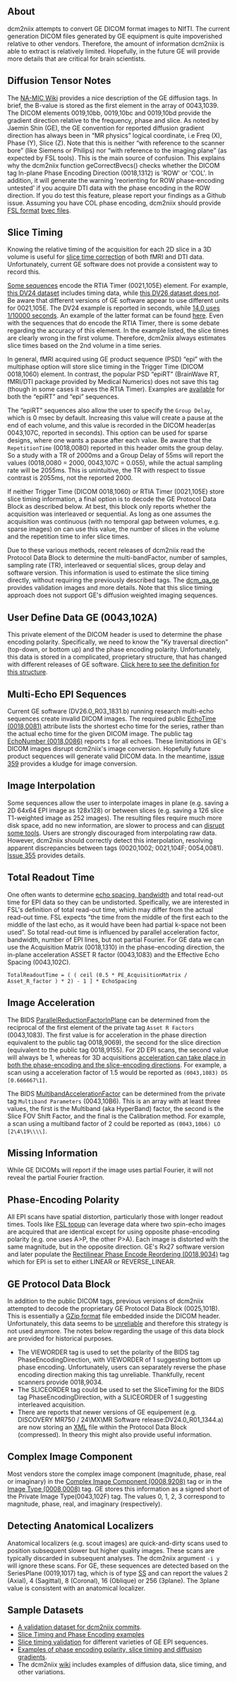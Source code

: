 ## About

dcm2niix attempts to convert GE DICOM format images to NIfTI. The current generation DICOM files generated by GE equipment is quite impoverished relative to other vendors. Therefore, the amount of information dcm2niix is able to extract is relatively limited. Hopefully, in the future GE will provide more details that are critical for brain scientists.

## Diffusion Tensor Notes

The [NA-MIC Wiki](https://www.na-mic.org/wiki/NAMIC_Wiki:DTI:DICOM_for_DWI_and_DTI#Private_vendor:_GE) provides a nice description of the GE diffusion tags. In brief, the B-value is stored as the first element in the array of 0043,1039. The DICOM elements 0019,10bb, 0019,10bc and 0019,10bd provide the gradient direction relative to the frequency, phase and slice. As noted by Jaemin Shin (GE), the GE convention for reported diffusion gradient direction has always been in “MR physics” logical coordinate, i.e Freq (X), Phase (Y), Slice (Z). Note that this is neither “with reference to the scanner bore” (like Siemens or Philips) nor “with reference to the imaging plane” (as expected by FSL tools). This is the main source of confusion. This explains why the dcm2niix function geCorrectBvecs() checks whether the DICOM tag In-plane Phase Encoding Direction (0018,1312) is 'ROW' or 'COL'. In addition, it will generate the warning 'reorienting for ROW phase-encoding untested' if you acquire DTI data with the phase encoding in the ROW direction. If you do test this feature, please report your findings as a Github issue. Assuming you have COL phase encoding, dcm2niix should provide [FSL format](http://justinblaber.org/brief-introduction-to-dwmri/) [bvec files](https://fsl.fmrib.ox.ac.uk/fsl/fslwiki/FDT/FAQ#What_conventions_do_the_bvecs_use.3F).

## Slice Timing

Knowing the relative timing of the acquisition for each 2D slice in a 3D volume is useful for [slice time correction](https://www.mccauslandcenter.sc.edu/crnl/tools/stc) of both fMRI and DTI data. Unfortunately, current GE software does not provide a consistent way to record this.

[Some sequences](https://afni.nimh.nih.gov/afni/community/board/read.php?1,154006) encode the RTIA Timer (0021,105E) element. For example, [this DV24 dataset](https://github.com/nikadon/cc-dcm2bids-wrapper/tree/master/dicom-qa-examples/ge-mr750-slice-timing) includes timing data, while [this DV26 dataset does not](https://github.com/neurolabusc/dcm_qa_nih). Be aware that different versions of GE software appear to use different units for 0021,105E. The DV24 example is reported in seconds, while [14.0 uses 1/10000 seconds](https://github.com/rordenlab/dcm2niix/issues/286). An example of the latter format can be found [here](https://www.nitrc.org/plugins/mwiki/index.php/dcm2nii:MainPage#Archival_MRI). Even with the sequences that do encode the RTIA Timer, there is some debate regarding the accuracy of this element. In the example listed, the slice times are clearly wrong in the first volume. Therefore, dcm2niix always estimates slice times based on the 2nd volume in a time series.

In general, fMRI acquired using GE product sequence (PSD) “epi” with the multiphase option will store slice timing in the Trigger Time (DICOM 0018,1060) element. In contrast, the popular PSD “epiRT” (BrainWave RT, fMRI/DTI package provided by Medical Numerics) does not save this tag (though in some cases it saves the RTIA Timer). Examples are [available](https://www.nitrc.org/plugins/mwiki/index.php/dcm2nii:MainPage#Slice_timing_correction) for both the “epiRT” and “epi” sequences.

The “epiRT” sequences also allow the user to specify the `Group Delay`, which is 0 msec by default. Increasing this value will create a pause at the end of each volume, and this value is recorded in the DICOM header(as 0043,107C, reported in seconds). This option can be used for sparse designs, where one wants a pause after each value. Be aware that the `RepetitionTime` (0018,0080) reported in this header omits the group delay. So a study with a TR of 2000ms and a Group Delay of 55ms will report the values (0018,0080 = 2000, 0043,107C = 0.055), while the actual sampling rate will be 2055ms.  This is unintuitive, the TR with respect to tissue contrast is 2055ms, not the reported 2000.

If neither Trigger Time (DICOM 0018,1060) or RTIA Timer (0021,105E) store slice timing information, a final option is to decode the GE Protocol Data Block as described below. At best, this block only reports whether the acquisition was interleaved or sequential. As long as one assumes the acquisition was continuous (with no temporal gap between volumes, e.g. sparse images) on can use this value, the number of slices in the volume and the repetition time to infer slice times.

Due to these various methods, recent releases of dcm2niix read the Protocol Data Block to determine the multi-bandFactor, number of samples, sampling rate (TR), interleaved or sequential slices, group delay and software version. This information is used to estimate the slice timing directly, without requiring the previously described tags. The [dcm_qa_ge](https://github.com/neurolabusc/dcm_qa_ge) provides validation images and more details. Note that this slice timing approach does not support GE's diffusion weighted imaging sequences.

## User Define Data GE (0043,102A)

This private element of the DICOM header is used to determine the phase encoding polarity. Specifically, we need to know the "Ky traversal direction" (top-down, or bottom up) and the phase encoding polarity. Unfortunately, this data is stored in a complicated, proprietary structure, that has changed with different releases of GE software. [Click here to see the definition for this structure](https://github.com/ScottHaileRobertson/GE-MRI-Tools/blob/master/GePackage/%2BGE/%2BPfile/%2BHeader/%2BRDB15/rdbm.h).

## Multi-Echo EPI Sequences

Current GE software (DV26.0_R03_1831.b) running research multi-echo sequences create invalid DICOM images. The required public [EchoTime (0018,0081)](https://dicom.innolitics.com/ciods/mr-image/mr-image/00180081) attribute lists the shortest echo time for the series, rather than the actual echo time for the given DICOM image. The public tag [EchoNumber (0018,0086)](https://dicom.innolitics.com/ciods/mr-image/mr-image/00180086) reports `1` for all echoes. These limitations in GE's DICOM images disrupt dcm2niix's image conversion. Hopefully future product sequences will generate valid DICOM data. In the meantime, [issue 359](https://github.com/rordenlab/dcm2niix/issues/359) provides a kludge for image conversion.

## Image Interpolation

Some sequences allow the user to interpolate images in plane (e.g. saving a 2D 64x64 EPI image as 128x128) or between slices (e.g. saving a 126 slice T1-weighted image as 252 images). The resulting files require much more disk space, add no new information, are slower to process and can [disrupt some tools](https://mrtrix.readthedocs.io/en/latest/reference/commands/mrdegibbs.html). Users are strongly discouraged from interpolating raw data. However, dcm2niix should correctly detect this interpolation, resolving apparent discrepancies between tags (0020,1002; 0021,104F; 0054,0081). [Issue 355](https://github.com/rordenlab/dcm2niix/issues/355) provides details.

## Total Readout Time

One often wants to determine [echo spacing, bandwidth](https://support.brainvoyager.com/brainvoyager/functional-analysis-preparation/29-pre-processing/78-epi-distortion-correction-echo-spacing-and-bandwidth) and total read-out time for EPI data so they can be undistorted. Speifically, we are interested in FSL's definition of total read-out time, which may differ from the actual read-out time. FSL expects “the time from the middle of the first each to the middle of the last echo, as it would have been had partial k-space not been used”. So total read-out time is influenced by parallel acceleration factor, bandwidth, number of EPI lines, but not partial Fourier. For GE data we can use the Acquisition Matrix (0018,1310) in the phase-encoding direction, the in-plane acceleration ASSET R factor (0043,1083) and the Effective Echo Spacing (0043,102C).

```
TotalReadoutTime = ( ( ceil (0.5 * PE_AcquisitionMatrix / Asset_R_factor ) * 2) - 1 ] * EchoSpacing
```

## Image Acceleration

The BIDS [ParallelReductionFactorInPlane](https://bids-specification.readthedocs.io/en/stable/04-modality-specific-files/01-magnetic-resonance-imaging-data.html#in-plane-spatial-encoding) can be determined from the reciprocal of the first element of the private tag `Asset R Factors` (0043,1083). The first value is for acceleration in the phase direction equivalent to the public tag 0018,9069), the second for the slice direction (equivalent to the public tag 0018,9155). For 2D EPI scans, the second value will always be 1, whereas for 3D acquisitions [acceleration can take place in both the phase-encoding and the slice-encoding directions](https://www.ncbi.nlm.nih.gov/pmc/articles/PMC4459721/). For example, a scan using a acceleration factor of 1.5 would be reported as `(0043,1083) DS [0.666667\1]`.

The BIDS [MultibandAccelerationFactor](https://bids-specification.readthedocs.io/en/stable/04-modality-specific-files/01-magnetic-resonance-imaging-data.html#rf-contrast) can be determined from the private tag `Multiband Parameters` (0043,10B6). This is an array with at least three values, the first is the Multiband (aka HyperBand) factor, the second is the Slice FOV Shift Factor, and the final is the Calibration method. For example, a scan using a multiband factor of 2 could be reported as `(0043,10b6) LO [2\4\19\\\\]`. 

## Missing Information

While GE DICOMs will report if the image uses partial Fourier, it will not reveal the partial Fourier fraction.

## Phase-Encoding Polarity

All EPI scans have spatial distortion, particularly those with longer readout times. Tools like [FSL topup](https://fsl.fmrib.ox.ac.uk/fsl/fslwiki/topup/TopupUsersGuide) can leverage data where two spin-echo images are acquired that are identical except for using opposite phase-encoding polarity (e.g. one uses A>P, the other P>A). Each image is distorted with the same magnitude, but in the opposite direction.  GE's Rx27 software version and later populate the [Rectilinear Phase Encode Reordering (0018,9034)](http://dicomlookup.com/lookup.asp?sw=Tnumber&q=(0018,9034)) tag which for EPI is set to either LINEAR or REVERSE_LINEAR.

## GE Protocol Data Block

In addition to the public DICOM tags, previous versions of dcm2niix attempted to decode the proprietary GE Protocol Data Block (0025,101B). This is essentially a [GZip format](http://www.onicos.com/staff/iz/formats/gzip.html) file embedded inside the DICOM header. Unfortunately, this data seems to be [unreliable](https://github.com/rordenlab/dcm2niix/issues/163) and therefore this strategy is not used anymore. The notes below regarding the usage of this data block are provided for historical purposes.

 - The VIEWORDER tag is used to set the polarity of the BIDS tag PhaseEncodingDirection, with VIEWORDER of 1 suggesting bottom up phase encoding. Unfortunately, users can separately reverse the phase encoding direction making this tag unreliable. Thankfully, recent scanners provide 0018,9034.
 - The SLICEORDER tag could be used to set the SliceTiming for the BIDS tag PhaseEncodingDirection, with a SLICEORDER of 1 suggesting interleaved acquisition.
 - There are reports that newer versions of GE equipement (e.g. DISCOVERY MR750 / 24\MX\MR Software release:DV24.0_R01_1344.a) are now storing an [XML](https://groups.google.com/forum/#!msg/comp.protocols.dicom/mxnCkv8A-i4/W_uc6SxLwHQJ) file within the Protocol Data Block (compressed). In theory this might also provide useful information.
 
## Complex Image Component

Most vendors store the complex image component (magnitude, phase, real or imaginary) in the [Complex Image Component (0008,9208)](http://dicom.nema.org/medical/dicom/2016e/output/chtml/part03/sect_C.8.13.3.html) tag or in the [Image Type (0008,0008)](http://incenter.medical.philips.com/doclib/enc/fetch/2000/4504/577242/577256/588723/5144873/5144488/5144982/DICOM_Conformance_Statement_Intera_R7%2c_R8_and_R9.pdf%3fnodeid%3d5147977%26vernum%3d-2) tag. GE stores this information as a signed short of the Private Image Type(0043,102F) tag. The values 0, 1, 2, 3 correspond to magnitude, phase, real, and imaginary (respectively).

## Detecting Anatomical Localizers

Anatomical localizers (e.g. scout images) are quick-and-dirty scans used to position subsequent slower but higher quality images. These scans are typically discarded in subsequent analyses. The dcm2niix argument `-i y` will ignore these scans. For GE, these sequences are detected based on the SeriesPlane (0019,1017) tag, which is of type [SS](http://dicom.nema.org/dicom/2013/output/chtml/part05/sect_6.2.html) and can report the values 2 (Axial), 4 (Sagittal), 8 (Coronal), 16 (Oblique) or 256 (3plane). The 3plane value is consistent with an anatomical localizer. 

## Sample Datasets

 - [A validation dataset for dcm2niix commits](https://github.com/neurolabusc/dcm_qa_nih).
 - [Slice Timing and Phase Encoding examples](https://github.com/jannikadon/cc-dcm2bids-wrapper/tree/main/dicom-qa-examples)
 - [Slice timing validation](https://github.com/neurolabusc/dcm_qa_stc) for different varieties of GE EPI sequences.
 - [Examples of phase encoding polarity, slice timing and diffusion gradients](https://github.com/neurolabusc/dcm_qa_ge).
 - The dcm2niix [wiki](https://www.nitrc.org/plugins/mwiki/index.php/dcm2nii:MainPage) includes examples of diffusion data, slice timing, and other variations.